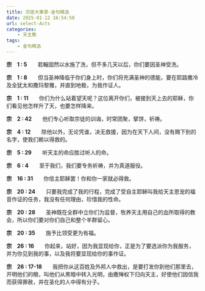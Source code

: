 ```yaml
---
title: 宗徒大事录-金句精选
date: 2025-01-12 16:54:58
url: select-Acts
categories: 
    - 天主教
tags:
    - 金句精选
---
```


**宗&emsp;1&nbsp;:&nbsp;5**&emsp;&emsp;若翰固然以水施了洗，但不多几天以后，你们要因圣神受洗。

**宗&emsp;1&nbsp;:&nbsp;8**&emsp;&emsp;但当圣神降临于你们身上时，你们将充满圣神的德能，要在耶路撒冷及全犹太和撒玛黎雅，并直到地极，为我作证人。

**宗&emsp;1&nbsp;:&nbsp;11**&emsp;&emsp;你们为什么站着望天呢？这位离开你们，被接到天上去的耶稣，你们看见他怎样升了天，也要怎样降来。

**宗&emsp;2&nbsp;:&nbsp;42**&emsp;&emsp;他们专心听取宗徒的训诲，时常团聚，擘饼，祈祷。

**宗&emsp;4&nbsp;:&nbsp;12**&emsp;&emsp;除他以外，无论凭谁，决无救援，因为在天下人间，没有赐下别的名字，使我们赖以得救的。
<!-- more -->
**宗&emsp;5&nbsp;:&nbsp;29**&emsp;&emsp;听天主的命应胜过听人的命。

**宗&emsp;6&nbsp;:&nbsp;4**&emsp;&emsp;至于我们，我们要专务祈祷，并为真道服役。

**宗&emsp;16&nbsp;:&nbsp;31**&emsp;&emsp;你信主耶稣罢！你和你一家就必得救。

**宗&emsp;20&nbsp;:&nbsp;24**&emsp;&emsp;只要我完成了我的行程，完成了受自主耶稣叫我给天主恩宠的福音作证的任务，我没有任何理由，珍惜我的性命。

**宗&emsp;20&nbsp;:&nbsp;28**&emsp;&emsp;圣神既在全群中立你们为监督，牧养天主用自己的血所取得的教会，所以你们要对你们自己和整个羊群留心。

**宗&emsp;20&nbsp;:&nbsp;35**&emsp;&emsp;施予比领受更为有福。

**宗&emsp;26&nbsp;:&nbsp;16**&emsp;&emsp;你起来，站好，因为我显现给你，正是为了要选派你为我服务，并为你见到我的事，以及我将要显现给你的事作证。

**宗&emsp;26&nbsp;:&nbsp;17-18**&emsp;&emsp;我把你从这百姓及外邦人中救出，是要打发你到他们那里去，开明他们的眼，叫他们从黑暗中转入光明，由撒殚权下归向天主，好使他们因信我而获得罪赦，并在圣化的人中得有分子。